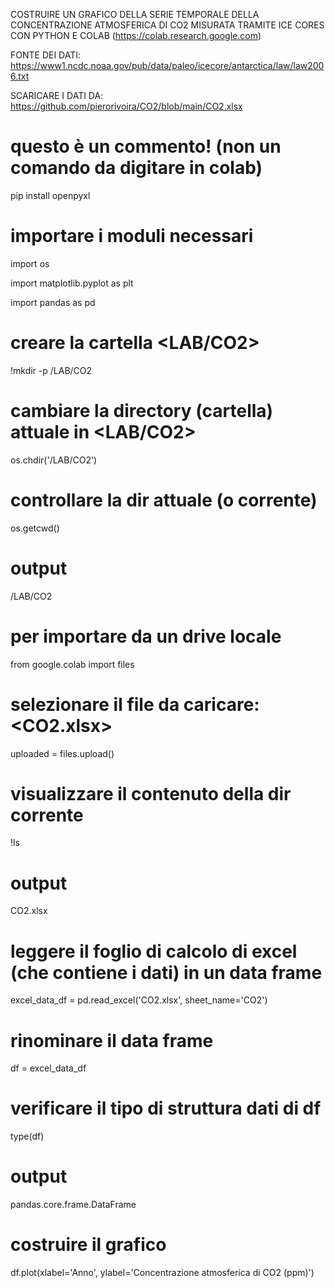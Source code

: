 COSTRUIRE UN GRAFICO DELLA SERIE TEMPORALE DELLA CONCENTRAZIONE ATMOSFERICA DI CO2
MISURATA TRAMITE ICE CORES CON PYTHON E COLAB (https://colab.research.google.com)


FONTE DEI DATI: https://www1.ncdc.noaa.gov/pub/data/paleo/icecore/antarctica/law/law2006.txt

SCARICARE I DATI DA:
https://github.com/pierorivoira/CO2/blob/main/CO2.xlsx

# questo è un commento! (non un comando da digitare in colab)

pip install openpyxl

# importare i moduli necessari

import os

import matplotlib.pyplot as plt

import pandas as pd

# creare la cartella <LAB/CO2>
!mkdir -p /LAB/CO2

# cambiare la directory (cartella) attuale in <LAB/CO2>
os.chdir('/LAB/CO2')

# controllare la dir attuale (o corrente)
os.getcwd()
# output
/LAB/CO2

# per importare da un drive locale 
from google.colab import files

# selezionare il file da caricare: <CO2.xlsx>
uploaded = files.upload()

# visualizzare il contenuto della dir corrente
!ls
# output
CO2.xlsx

# leggere il foglio di calcolo di excel (che contiene i dati) in un data frame
excel_data_df = pd.read_excel('CO2.xlsx', sheet_name='CO2')

# rinominare il data frame
df = excel_data_df

# verificare il tipo di struttura dati di df
type(df)
# output
pandas.core.frame.DataFrame

# costruire il grafico

df.plot(xlabel='Anno', ylabel='Concentrazione atmosferica di CO2 (ppm)')


